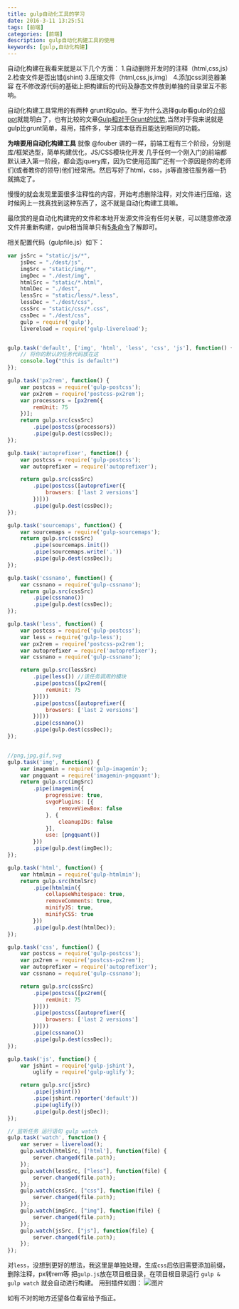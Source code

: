 ```yaml
---
title: gulp自动化工具的学习
date: 2016-3-11 13:25:51
tags: [前端]
categories: [前端]
description: gulp自动化构建工具的使用
keywords: [gulp,自动化构建]
---
```



自动化构建在我看来就是以下几个方面：
1.自动删除开发时的注释（html,css,js）
2.检查文件是否出错(jshint)
3.压缩文件（html,css,js,img）
4.添加css浏览器兼容
在不修改源代码的基础上把构建后的代码及静态文件放到单独的目录里互不影响。

自动化构建工具常用的有两种 grunt和gulp。至于为什么选择gulp看gulp的[介绍ppt](http://slides.com/contra/gulp#/11)就能明白了，也有比较的文章[Gulp相对于Grunt的优势](http://blog.jobbole.com/81007/),当然对于我来说就是gulp比grunt简单，易用，插件多，学习成本低而且能达到相同的功能。

**为啥要用自动化构建工具**
就像 @fouber 讲的一样，前端工程有三个阶段，分别是库/框架选型，简单构建优化，JS/CSS模块化开发
几乎任何一个刚入门的前端都默认进入第一阶段，都会选jquery库，因为它使用范围广还有一个原因是你的老师们(或者教你的领导)他们经常用。然后写好了html，css，js等直接往服务器一扔就搞定了。

慢慢的就会发现里面很多注释性的内容，开始考虑删除注释，对文件进行压缩，这时候网上一找真找到这种东西了，这不就是自动化构建工具嘛。

最欣赏的是自动化构建完的文件和本地开发源文件没有任何关联，可以随意修改源文件并重新构建，gulp相当简单只有[5条命令](http://slides.com/contra/gulp#/17)了解即可。

相关配置代码（gulpfile.js）如下：
```js
var jsSrc = "static/js/*",
	jsDec = "./dest/js",
	imgSrc = "static/img/*",
	imgDec = "./dest/img",
	htmlSrc = "static/*.html",
	htmlDec = "./dest",
	lessSrc = "static/less/*.less",
	lessDec = "./dest/css",
	cssSrc = "static/css/*.css",
	cssDec = "./dest/css",
	gulp = require('gulp'),
	livereload = require('gulp-livereload');


gulp.task('default', ['img', 'html', 'less', 'css', 'js'], function() {
	// 将你的默认的任务代码放在这
	console.log("this is default!")
});

gulp.task('px2rem', function() {
	var postcss = require('gulp-postcss');
	var px2rem = require('postcss-px2rem');
	var processors = [px2rem({
		remUnit: 75
	})];
	return gulp.src(cssSrc)
		.pipe(postcss(processors))
		.pipe(gulp.dest(cssDec));
});

gulp.task('autoprefixer', function() {
	var postcss = require('gulp-postcss');
	var autoprefixer = require('autoprefixer');

	return gulp.src(cssSrc)
		.pipe(postcss([autoprefixer({
			browsers: ['last 2 versions']
		})]))
		.pipe(gulp.dest(cssDec));
});

gulp.task('sourcemaps', function() {
	var sourcemaps = require('gulp-sourcemaps');
	return gulp.src(cssSrc)
		.pipe(sourcemaps.init())
		.pipe(sourcemaps.write('.'))
		.pipe(gulp.dest(cssDec));
});

gulp.task('cssnano', function() {
	var cssnano = require('gulp-cssnano');
	return gulp.src(cssSrc)
		.pipe(cssnano())
		.pipe(gulp.dest(cssDec));
});

gulp.task('less', function() {
	var postcss = require('gulp-postcss');
	var less = require('gulp-less');
	var px2rem = require('postcss-px2rem');
	var autoprefixer = require('autoprefixer');
	var cssnano = require('gulp-cssnano');

	return gulp.src(lessSrc)
		.pipe(less()) //该任务调用的模块
		.pipe(postcss([px2rem({
			remUnit: 75
		})]))
		.pipe(postcss([autoprefixer({
			browsers: ['last 2 versions']
		})]))
		.pipe(cssnano())
		.pipe(gulp.dest(cssDec));
});


//png,jpg,gif,svg
gulp.task('img', function() {
	var imagemin = require('gulp-imagemin');
	var pngquant = require('imagemin-pngquant');
	return gulp.src(imgSrc)
		.pipe(imagemin({
			progressive: true,
			svgoPlugins: [{
				removeViewBox: false
			}, {
				cleanupIDs: false
			}],
			use: [pngquant()]
		}))
		.pipe(gulp.dest(imgDec));
});

gulp.task('html', function() {
	var htmlmin = require('gulp-htmlmin');
	return gulp.src(htmlSrc)
		.pipe(htmlmin({
			collapseWhitespace: true,
			removeComments: true,
			minifyJS: true,
			minifyCSS: true
		}))
		.pipe(gulp.dest(htmlDec));
});

gulp.task('css', function() {
	var postcss = require('gulp-postcss');
	var px2rem = require('postcss-px2rem');
	var autoprefixer = require('autoprefixer');
	var cssnano = require('gulp-cssnano');

	return gulp.src(cssSrc)
		.pipe(postcss([px2rem({
			remUnit: 75
		})]))
		.pipe(postcss([autoprefixer({
			browsers: ['last 2 versions']
		})]))
		.pipe(cssnano())
		.pipe(gulp.dest(cssDec));
});

gulp.task('js', function() {
	var jshint = require('gulp-jshint'),
		uglify = require('gulp-uglify');

	return gulp.src(jsSrc)
		.pipe(jshint())
		.pipe(jshint.reporter('default'))
		.pipe(uglify())
		.pipe(gulp.dest(jsDec));
});

// 监听任务 运行语句 gulp watch
gulp.task('watch', function() {
	var server = livereload();
	gulp.watch(htmlSrc, ['html'], function(file) {
		server.changed(file.path);
	});
	gulp.watch(lessSrc, ["less"], function(file) {
		server.changed(file.path);
	});
	gulp.watch(cssSrc, ["css"], function(file) {
		server.changed(file.path);
	});
	gulp.watch(imgSrc, ["img"], function(file) {
		server.changed(file.path);
	});
	gulp.watch(jsSrc, ["js"], function(file) {
		server.changed(file.path);
	});
});
```
对`less`，没想到更好的想法，我这里是单独处理，生成`css`后依旧需要添加前缀，删除注释，px转rem等
把`gulp.js`放在项目根目录，在项目根目录运行 `gulp & gulp watch` 就会自动进行构建。
用到插件如图：
![图片](http://7xl9u9.com1.z0.glb.clouddn.com/glup.png)

如有不对的地方还望各位看官给予指正。
